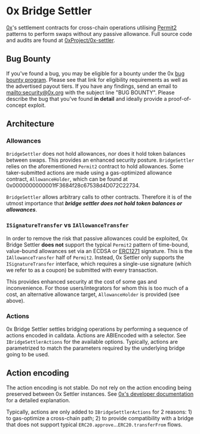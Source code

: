 # 0x Bridge Settler

[0x](https://0x.org/)'s settlement contracts for cross-chain operations
utilising [Permit2](https://github.com/Uniswap/permit2) patterns to perform
swaps without any passive allowance. Full source code and audits are found at
[0xProject/0x-settler](https://github.com/0xProject/0x-settler).

## Bug Bounty

If you've found a bug, you may be eligible for a bounty under the 0x [bug bounty
program](https://0x.org/docs/developer-resources/bounties). Please see that link
for eligibility requirements as well as the advertised payout tiers. If you have
any findings, send an email to [mailto:security@0x.org](security@0x.org) with
the subject line "BUG BOUNTY". Please describe the bug that you've found **in
detail** and ideally provide a proof-of-concept exploit.

## Architecture

### Allowances

`BridgeSettler` does not hold allowances, nor does it hold token balances
between swaps. This provides an enhanced security posture. `BridgeSettler`
relies on the aforementioned `Permit2` contract to hold allowances. Some
taker-submitted actions are made using a gas-optimized allowance contract,
`AllowanceHolder`, which can be found at
0x0000000000001fF3684f28c67538d4D072C22734.

`BridgeSettler` allows arbitrary calls to other contracts. Therefore it is of
the utmost importance that _**bridge settler does not hold token balances or
allowances**_.

### `ISignatureTransfer` vs `IAllowanceTransfer`

In order to remove the risk that passive allowances could be exploited, 0x
Bridge Settler **does not** support the typical `Permit2` pattern of time-bound,
value-bound allowances set via an ECDSA or
[ERC1271](https://eips.ethereum.org/EIPS/eip-1271) signature. This is the
`IAllowanceTransfer` half of `Permit2`. Instead, 0x Settler only supports the
`ISignatureTransfer` interface, which requires a single-use signature (which we
refer to as a coupon) be submitted with every transaction.

This provides enhanced security at the cost of some gas and inconvenience. For
those users/integrators for whom this is too much of a cost, an alternative
allowance target, `AllowanceHolder` is provided (see above).

### Actions

0x Bridge Settler settles bridging operations by performing a sequence of
actions encoded in calldata. Actions are ABIEncoded with a selector. See
`IBridgeSettlerActions` for the available options. Typically, actions are
parametrized to match the parameters required by the underlying bridge going to
be used.

## Action encoding

The action encoding is not stable. Do not rely on the action encoding being
preserved between 0x Settler instances. See [0x's developer
documentation](https://0x.org/docs/developer-resources/settler) for a detailed
explanation.

Typically, actions are only added to `IBridgeSettlerActions` for 2 reasons: 1)
to gas-optimize a cross-chain path; 2) to provide compatibility with a bridge
that does not support typical `ERC20.approve`...`ERC20.transferFrom` flows.
